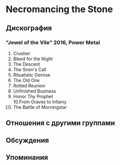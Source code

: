 # Necromancing the Stone



## Дискография

### "Jewel of the Vile" 2016, Power Metal

1. Crusher		 
2. Bleed for the Night		 
3. The Descent		 
4. The Siren's Call
5. Ritualistic Demise
6. The Old One		 
7. Rotted Reunion		 
8. Unfinished Business		 
9. Honor Thy Prophet		 
10.From Graves to Infamy		 
11. The Battle of Morningstar


## Отношения с другими группами


## Обсуждения


## Упоминания

